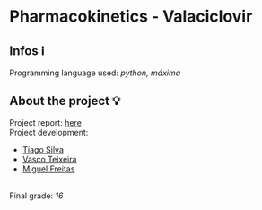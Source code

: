 # Pharmacokinetics - Valaciclovir
## Infos :information_source:
Programming language used: <em> python, máxima</em>


## About the project :bulb:
Project report: <a href="https://github.com/TiagoCaldaSilva/FEUP-MNUM/blob/master/Projeto/Farmaco-cin%C3%A9tica%20-%20Valaciclovir%2029.pdf">here</a><br>
Project development:
<ul>
  <li><a href="https://github.com/TiagoCaldaSilva">Tiago Silva</a></li>
  <li><a href="https://github.com/vteixeira95">Vasco Teixeira</a></li>
  <li><a href="https://github.com/Poodlers">Miguel Freitas</a></li>
</ul>
<br>
Final grade: <em>16</em>

